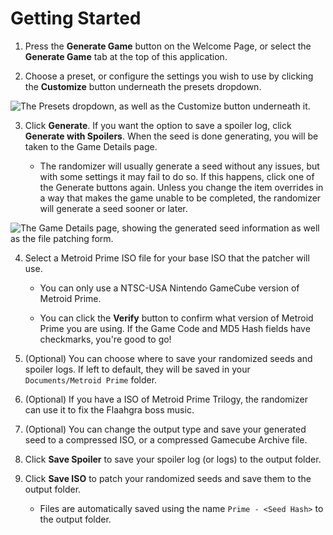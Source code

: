 # Getting Started

1. Press the **Generate Game** button on the Welcome Page, or select the **Generate Game** tab at the top of this application.

2. Choose a preset, or configure the settings you wish to use by clicking the **Customize** button underneath the presets dropdown.

![The Presets dropdown, as well as the Customize button underneath it.](/assets/help-documents/images/presetAndCustomize.png)

3. Click **Generate**. If you want the option to save a spoiler log, click **Generate with Spoilers**. When the seed is done generating, you will be taken to the Game Details page.

    * The randomizer will usually generate a seed without any issues, but with some settings it may fail to do so. If this happens, click one of the Generate buttons again. Unless you change the item overrides in a way that makes the game unable to be completed, the randomizer will generate a seed sooner or later.

![The Game Details page, showing the generated seed information as well as the file patching form.](/assets/help-documents/images/gameDetails.png)

4. Select a Metroid Prime ISO file for your base ISO that the patcher will use.
    
    * You can only use a NTSC-USA Nintendo GameCube version of Metroid Prime.
    
    * You can click the **Verify** button to confirm what version of Metroid Prime you are using. If the Game Code and MD5 Hash fields have checkmarks, you're good to go!

5. (Optional) You can choose where to save your randomized seeds and spoiler logs. If left to default, they will be saved in your `Documents/Metroid Prime` folder.

6. (Optional) If you have a ISO of Metroid Prime Trilogy, the randomizer can use it to fix the Flaahgra boss music.

7. (Optional) You can change the output type and save your generated seed to a compressed ISO, or a compressed Gamecube Archive file.

8. Click **Save Spoiler** to save your spoiler log (or logs) to the output folder.

9. Click **Save ISO** to patch your randomized seeds and save them to the output folder.

    * Files are automatically saved using the name `Prime - <Seed Hash>` to the output folder.
